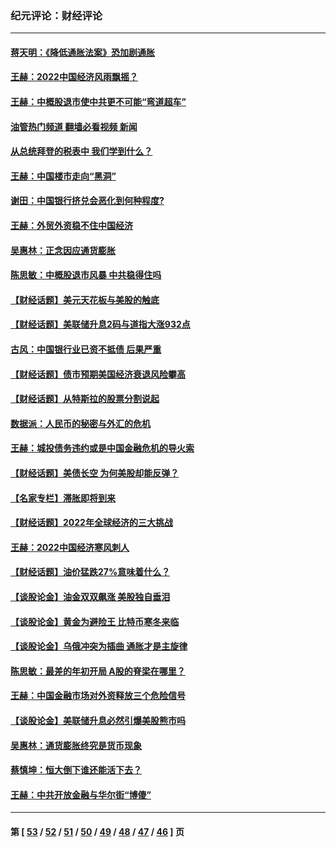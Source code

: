 ### 纪元评论：财经评论
---
#### [蒋天明：《降低通胀法案》恐加剧通胀](../../pages/nsc1026/n13806996.md?09030330) 
#### [王赫：2022中国经济风雨飘摇？](../../pages/nsc1026/n13803207.md?09030330) 
#### [王赫：中概股退市使中共更不可能“弯道超车”](../../pages/nsc1026/n13802858.md?09030330) 
#### [油管热门频道 翻墙必看视频 新闻](ok?09030330)
#### [从总统拜登的税表中 我们学到什么？](../../pages/nsc1026/n13773081.md?09030330) 
#### [王赫：中国楼市走向“黑洞”](../../pages/nsc1026/n13770647.md?09030330) 
#### [谢田：中国银行挤兑会恶化到何种程度?](../../pages/nsc1026/n13766965.md?09030330) 
#### [王赫：外贸外资稳不住中国经济](../../pages/nsc1026/n13753933.md?09030330) 
#### [吴惠林：正念因应通货膨胀](../../pages/nsc1026/n13750350.md?09030330) 
#### [陈思敏：中概股退市风暴 中共稳得住吗](../../pages/nsc1026/n13738978.md?09030330) 
#### [【财经话题】美元天花板与美股的触底](../../pages/nsc1026/n13736495.md?09030330) 
#### [【财经话题】美联储升息2码与道指大涨932点](../../pages/nsc1026/n13727377.md?09030330) 
#### [古风：中国银行业已资不抵债 后果严重](../../pages/nsc1026/n13726111.md?09030330) 
#### [【财经话题】债市预期美国经济衰退风险攀高](../../pages/nsc1026/n13698043.md?09030330) 
#### [【财经话题】从特斯拉的股票分割说起](../../pages/nsc1026/n13679733.md?09030330) 
#### [数据派：人民币的秘密与外汇的危机](../../pages/nsc1026/n13667092.md?09030330) 
#### [王赫：城投债务违约或是中国金融危机的导火索](../../pages/nsc1026/n13665322.md?09030330) 
#### [【财经话题】美债长空 为何美股却能反弹？](../../pages/nsc1026/n13665895.md?09030330) 
#### [【名家专栏】滞胀即将到来](../../pages/nsc1026/n13658171.md?09030330) 
#### [【财经话题】2022年全球经济的三大挑战](../../pages/nsc1026/n13654423.md?09030330) 
#### [王赫：2022中国经济寒风刺人](../../pages/nsc1026/n13651403.md?09030330) 
#### [【财经话题】油价猛跌27%意味着什么？](../../pages/nsc1026/n13648767.md?09030330) 
#### [【谈股论金】油金双双飙涨 美股独自垂泪](../../pages/nsc1026/n13631742.md?09030330) 
#### [【谈股论金】黄金为避险王 比特币寒冬来临](../../pages/nsc1026/n13600406.md?09030330) 
#### [【谈股论金】乌俄冲突为插曲 通胀才是主旋律](../../pages/nsc1026/n13576797.md?09030330) 
#### [陈思敏：最差的年初开局 A股的脊梁在哪里？](../../pages/nsc1026/n13558359.md?09030330) 
#### [王赫：中国金融市场对外资释放三个危险信号](../../pages/nsc1026/n13546389.md?09030330) 
#### [【谈股论金】美联储升息必然引爆美股熊市吗](../../pages/nsc1026/n13519194.md?09030330) 
#### [吴惠林：通货膨胀终究是货币现象](../../pages/nsc1026/n13512979.md?09030330) 
#### [蔡慎坤：恒大倒下谁还能活下去？](../../pages/nsc1026/n13501831.md?09030330) 
#### [王赫：中共开放金融与华尔街“博傻”](../../pages/nsc1026/n13501138.md?09030330) 

---
#### 第 [ [53](./53.md?09030330) / [52](./52.md?09030330) / [51](./51.md?09030330) / [50](./50.md?09030330) / [49](./49.md?09030330) / [48](./48.md?09030330) / [47](./47.md?09030330) / [46](./46.md?09030330) ] 页
